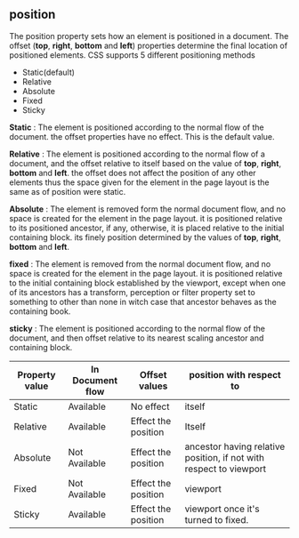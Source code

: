 ## position
The position property sets how an element is positioned in a document. The offset (**top**, **right**, **bottom** and **left**) properties determine the final location of positioned elements. CSS supports 5 different positioning methods
 - Static(default)
 - Relative
 - Absolute
 - Fixed
 - Sticky

**Static**
: The element is positioned according to the normal flow of the document. the offset properties have no effect. This is the default value.

**Relative**
: The element is positioned according to the normal flow of a document, and the offset relative to itself based on the value of **top**, **right**, **bottom** and **left**. the offset does not affect the position of any other elements thus the space given for the element in the page layout is the same as of position were static.

**Absolute**
: The element is removed form the normal document flow, and no space is created for the element in the page layout. it is positioned relative to its positioned ancestor, if any, otherwise, it is placed relative to the initial containing block. its finely position determined by the values of **top**, **right**, **bottom** and **left**.

**fixed**
: The element is removed from the normal document flow, and no space is created for the element in the page layout. it is positioned relative to the initial containing block established by the viewport, except when one of its ancestors has a transform, perception or filter property set to something to other than none in witch case that ancestor behaves as the containing book.

**sticky**
: The element is positioned according to the normal flow of the document, and then offset relative to its nearest scaling ancestor and containing block.

| Property value | In Document flow | Offset values | position with respect to
|--|--|--|--|
| Static | Available | No effect | itself |
| Relative | Available | Effect the position | Itself
| Absolute | Not Available | Effect the position | ancestor having relative position, if not with respect to viewport |
| Fixed | Not Available | Effect the position | viewport
| Sticky | Available | Effect the position | viewport once it's turned to fixed.


<!--stackedit_data:
eyJoaXN0b3J5IjpbMjAyNzIyNTQzMSwtNzMyODg3Mzc0LC05MT
Y1MDgzMjQsLTE1Nzg3NTQyNTYsMTE4OTUwMjc0NiwtNzA5NTky
ODA3LDE4MzAxMjc3MjQsMTcxNDE5MDE2MCwtMjEzMTc2OTgwLD
EzMTA4MTk2OTYsLTIxMzE3Njk4MF19
-->